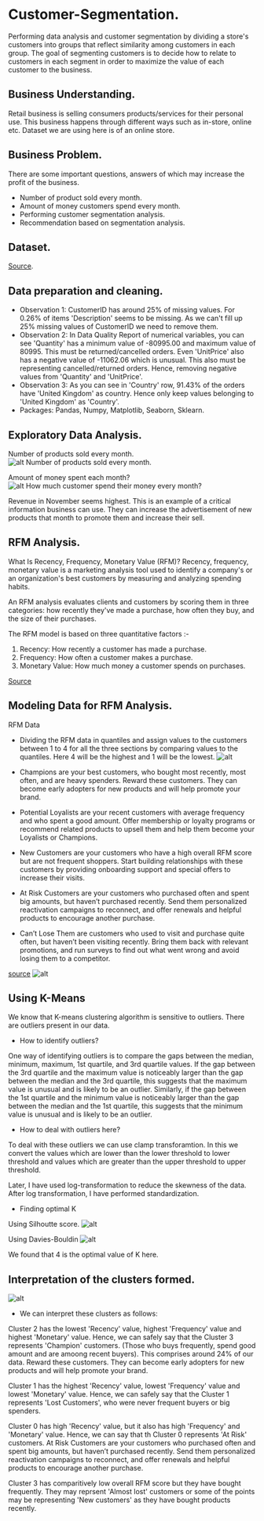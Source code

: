 # Customer-Segmentation.

Performing data analysis and customer segmentation by dividing a store's customers into groups that reflect similarity among customers in each group. The goal of segmenting customers is to decide how to relate to customers in each segment in order to maximize the value of each customer to the business.

## Business Understanding.

Retail business is selling consumers products/services for their personal use. This business happens through different ways such as in-store, online etc. Dataset we are using here is of an online store.

## Business Problem.

There are some important questions, answers of which may increase the profit of the business.
- Number of product sold every month.
- Amount of money customers spend every month.
- Performing customer segmentation analysis.
- Recommendation based on segmentation analysis.

## Dataset.
[Source](https://archive.ics.uci.edu/ml/datasets/online+retail). 

## Data preparation and cleaning.
- Observation 1: CustomerID has around 25% of missing values. For 0.26% of items 'Description' seems to be missing. As we can't fill up 25% missing values of CustomerID we need to remove them.
- Observation 2: In Data Quality Report of numerical variables, you can see 'Quantity' has a minimum value of -80995.00 and maximum value of 80995. This must be returned/cancelled orders. Even 'UnitPrice' also has a negative value of -11062.06 which is unusual. This also must be representing cancelled/returned orders. Hence, removing negative values from 'Quantity' and 'UnitPrice'.
- Observation 3: As you can see in 'Country' row, 91.43% of the orders have 'United Kingdom' as country. Hence only keep values belonging to 'United Kingdom' as 'Country'.
- Packages: Pandas, Numpy, Matplotlib, Seaborn, Sklearn.

## Exploratory Data Analysis.
Number of products sold every month.
![alt Number of products sold every month.](https://github.com/nikhilkarve/Customer-Data-Analysis/blob/main/viz/products.jpeg)

Amount of money spent each month? 
![alt How much customer spend their money every month?](https://github.com/nikhilkarve/Customer-Data-Analysis/blob/main/viz/spending.jpeg)

Revenue in November seems highest. This is an example of a critical information business can use. They can increase the advertisement of new products that month to promote them and increase their sell.

## RFM Analysis.
What Is Recency, Frequency, Monetary Value (RFM)?
Recency, frequency, monetary value is a marketing analysis tool used to identify a company's or an organization's best customers by measuring and analyzing spending habits.

An RFM analysis evaluates clients and customers by scoring them in three categories: how recently they've made a purchase, how often they buy, and the size of their purchases.

The RFM model is based on three quantitative factors :-

1. Recency: How recently a customer has made a purchase.
2. Frequency: How often a customer makes a purchase.
3. Monetary Value: How much money a customer spends on purchases.

[Source](https://www.investopedia.com/terms/r/rfm-recency-frequency-monetary-value.asp)

## Modeling Data for RFM Analysis.
RFM Data
- Dividing the RFM data in quantiles and assign values to the customers between 1 to 4 for all the three sections by comparing values to the quantiles. Here 4 will be the highest and 1 will be the lowest.
![alt](https://github.com/nikhilkarve/Customer-Data-Analysis/blob/main/dataframes/rf_model.jpeg)

- Champions are your best customers, who bought most recently, most often, and are heavy spenders. Reward these customers. They can become early adopters for new products and will help promote your brand.
- Potential Loyalists are your recent customers with average frequency and who spent a good amount. Offer membership or loyalty programs or recommend related products to upsell them and help them become your Loyalists or Champions.
- New Customers are your customers who have a high overall RFM score but are not frequent shoppers. Start building relationships with these customers by providing onboarding support and special offers to increase their visits.
- At Risk Customers are your customers who purchased often and spent big amounts, but haven’t purchased recently. Send them personalized reactivation campaigns to reconnect, and offer renewals and helpful products to encourage another purchase.
- Can’t Lose Them are customers who used to visit and purchase quite often, but haven’t been visiting recently. Bring them back with relevant promotions, and run surveys to find out what went wrong and avoid losing them to a competitor.

[source](https://clevertap.com/blog/rfm-analysis/)
![alt](https://github.com/nikhilkarve/Customer-Data-Analysis/blob/main/viz/cust_type.jpeg)

## Using K-Means

We know that K-means clustering algorithm is sensitive to outliers. There are outliers present in our data.

- How to identify outliers?

One way of identifying outliers is to compare the gaps between the median, minimum, maximum, 1st quartile, and 3rd quartile values. If the gap between the 3rd quartile and the maximum value is noticeably larger than the gap between the median and the 3rd quartile, this suggests that the maximum value is unusual and is likely to be an outlier. Similarly, if the gap between the 1st quartile and the minimum value is noticeably larger than the gap between the median and the 1st quartile, this suggests that the minimum value is unusual and is likely to be an outlier.

- How to deal with outliers here?

To deal with these outliers we can use clamp transforamtion. In this we convert the values which are lower than the lower threshold to lower threshold and values which are greater than the upper threshold to upper threshold.

Later, I have used log-transformation to reduce the skewness of the data. After log transformation, I have performed standardization.

- Finding optimal K

Using Silhoutte score.
![alt](https://github.com/nikhilkarve/Customer-Data-Analysis/blob/main/viz/k-silh.jpeg)

Using Davies-Bouldin
![alt](https://github.com/nikhilkarve/Customer-Data-Analysis/blob/main/viz/davscore.jpeg)

We found that 4 is the optimal value of K here.

## Interpretation of the clusters formed.
![alt](https://github.com/nikhilkarve/Customer-Data-Analysis/blob/main/viz/final_clusters.png)
- We can interpret these clusters as follows:

Cluster 2 has the lowest 'Recency' value, highest 'Frequency' value and highest 'Monetary' value. Hence, we can safely say that the Cluster 3 represents 'Champion' customers. (Those who buys frequently, spend good amount and are amoong recent buyers). This comprises around 24% of our data. Reward these customers. They can become early adopters for new products and will help promote your brand.

Cluster 1 has the highest 'Recency' value, lowest 'Frequency' value and lowest 'Monetary' value. Hence, we can safely say that the Cluster 1 represents 'Lost Customers', who were never frequent buyers or big spenders.

Cluster 0 has high 'Recency' value, but it also has high 'Frequency' and 'Monetary' value. Hence, we can say that th Cluster 0 represents 'At Risk' customers. At Risk Customers are your customers who purchased often and spent big amounts, but haven’t purchased recently. Send them personalized reactivation campaigns to reconnect, and offer renewals and helpful products to encourage another purchase.

Cluster 3 has comparitively low overall RFM score but they have bought frequently. They may reprsent 'Almost lost' customers or some of the points may be representing 'New customers' as they have bought products recently.
